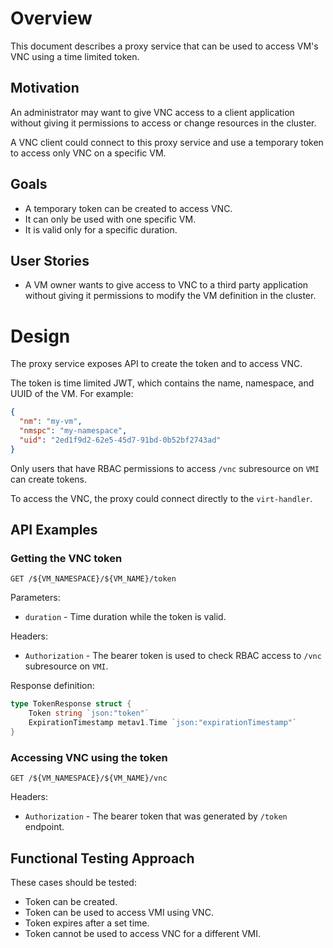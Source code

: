 # Overview

This document describes a proxy service that can be used to access VM's VNC
using a time limited token.

## Motivation

An administrator may want to give VNC access to a client application without giving it permissions to access
or change resources in the cluster.

A VNC client could connect to this proxy service and use a temporary token to access only VNC on a specific VM.

## Goals

- A temporary token can be created to access VNC.
- It can only be used with one specific VM.
- It is valid only for a specific duration.

## User Stories

- A VM owner wants to give access to VNC to a third party application without giving it permissions to modify the VM 
definition in the cluster.

# Design

The proxy service exposes API to create the token and to access VNC.

The token is time limited JWT, which contains the name, namespace, and UUID of the VM. For example:

```json
{
  "nm": "my-vm",
  "nmspc": "my-namespace",
  "uid": "2ed1f9d2-62e5-45d7-91bd-0b52bf2743ad"
}
```

Only users that have RBAC permissions to access `/vnc` subresource on `VMI` can create tokens.

To access the VNC, the proxy could connect directly to the `virt-handler`.

## API Examples

### Getting the VNC token
```
GET /${VM_NAMESPACE}/${VM_NAME}/token
```

Parameters:
- `duration` - Time duration while the token is valid.

Headers:
- `Authorization` - The bearer token is used to check RBAC access to `/vnc` subresource on `VMI`.

Response definition:
```go
type TokenResponse struct {
	Token string `json:"token"`
	ExpirationTimestamp metav1.Time `json:"expirationTimestamp"`
}
```

### Accessing VNC using the token
```
GET /${VM_NAMESPACE}/${VM_NAME}/vnc
```

Headers:
- `Authorization` - The bearer token that was generated by `/token` endpoint.


## Functional Testing Approach

These cases should be tested:
- Token can be created.
- Token can be used to access VMI using VNC.
- Token expires after a set time.
- Token cannot be used to access VNC for a different VMI.
